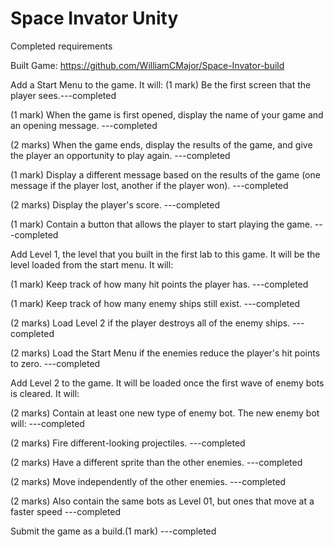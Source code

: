 # Space Invator Unity
Completed requirements

Built Game:
https://github.com/WilliamCMajor/Space-Invator-build



Add a Start Menu to the game. It will: (1 mark) Be the first screen that the player sees.---completed

(1 mark) When the game is first opened, display the name of your game and an opening message. ---completed

(2 marks) When the game ends, display the results of the game, and give the player an opportunity to play again. ---completed

(1 mark) Display a different message based on the results of the game (one message if the player lost, another if the player won). ---completed

(2 marks) Display the player's score. ---completed

(1 mark) Contain a button that allows the player to start playing the game. ---completed

Add Level 1, the level that you built in the first lab to this game. It will be the level loaded from the start menu. It will:

(1 mark) Keep track of how many hit points the player has. ---completed

(1 mark) Keep track of how many enemy ships still exist. ---completed

(2 marks) Load Level 2 if the player destroys all of the enemy ships. ---completed

(2 marks) Load the Start Menu if the enemies reduce the player's hit points to zero. ---completed

Add Level 2 to the game. It will be loaded once the first wave of enemy bots is cleared. It will:

(2 marks) Contain at least one new type of enemy bot. The new enemy bot will: ---completed

(2 marks) Fire different-looking projectiles. ---completed

(2 marks) Have a different sprite than the other enemies. ---completed

(2 marks) Move independently of the other enemies. ---completed

(2 marks) Also contain the same bots as Level 01, but ones that move at a faster speed ---completed

Submit the game as a build.(1 mark) ---completed
